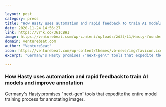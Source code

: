 ```yaml
---

layout: post
category: press
title: "How Hasty uses automation and rapid feedback to train AI models and improve annotation"
date: 2020-11-24 14:56:27
link: https://vrhk.co/361CBHI
image: https://venturebeat.com/wp-content/uploads/2020/11/Hasty-founders.jpg?w=1200&strip=all
domain: venturebeat.com
author: "VentureBeat"
icon: https://venturebeat.com/wp-content/themes/vb-news/img/favicon.ico
excerpt: "Germany's Hasty promises \"next-gen\" tools that expedite the entire model training process for annotating images."

---
```


### How Hasty uses automation and rapid feedback to train AI models and improve annotation

Germany's Hasty promises "next-gen" tools that expedite the entire model training process for annotating images.